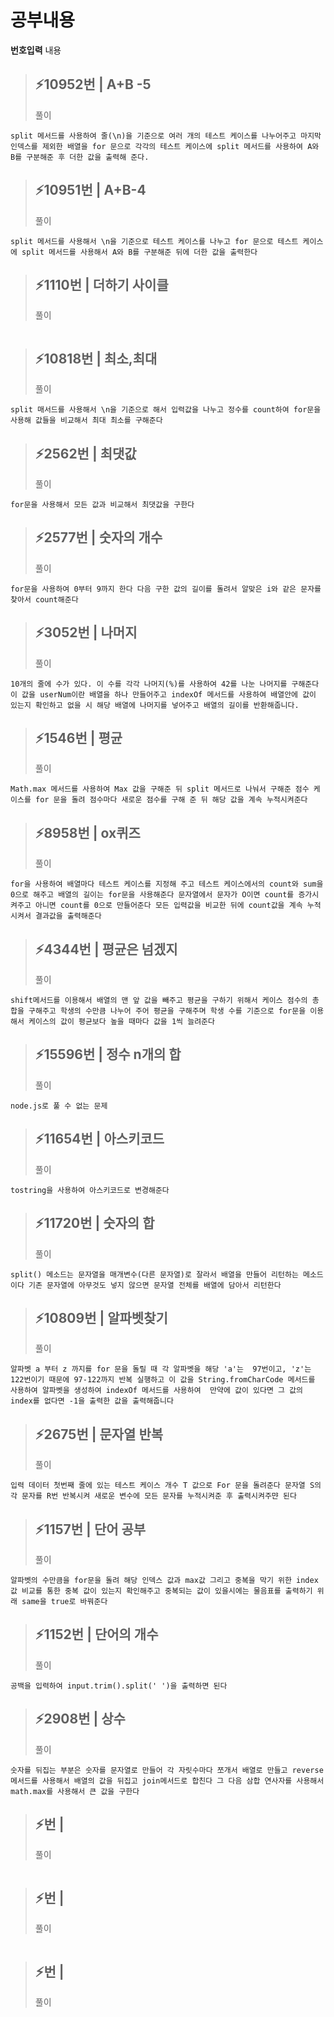 # 공부내용 


**번호입력**
내용
> ⚡10952번 | A+B -5
> ------------
>  풀이
```
split 메서드를 사용하여 줄(\n)을 기준으로 여러 개의 테스트 케이스를 나누어주고 마지막 인덱스를 제외한 배열을 for 문으로 각각의 테스트 케이스에 split 메서드를 사용하여 A와 B를 구분해준 후 더한 값을 출력해 준다.
```
> ⚡10951번 | A+B-4
> ------------
>  풀이
```
split 메서드를 사용해서 \n을 기준으로 테스트 케이스를 나누고 for 문으로 테스트 케이스에 split 메서드를 사용해서 A와 B를 구분해준 뒤에 더한 값을 출력한다
```
> ⚡1110번 | 더하기 사이클
> ------------
>  풀이
```

```
> ⚡10818번 | 최소,최대
> ------------
>  풀이
```
split 매서드를 사용해서 \n을 기준으로 해서 입력값을 나누고 정수를 count하여 for문을 사용해 값들을 비교해서 최대 최소를 구해준다
```
> ⚡2562번 | 최댓값
> ------------
>  풀이
```
for문을 사용해서 모든 값과 비교해서 최댓값을 구한다
```
> ⚡2577번 | 숫자의 개수
> ------------
>  풀이
```
for문을 사용하여 0부터 9까지 한다 다음 구한 값의 길이를 돌려서 알맞은 i와 같은 문자를 찾아서 count해준다
```
> ⚡3052번 | 나머지
> ------------
>  풀이
```
10개의 줄에 수가 있다. 이 수를 각각 나머지(%)를 사용하여 42를 나눈 나머지를 구해준다 이 값을 userNum이란 배열을 하나 만들어주고 indexOf 메서드를 사용하여 배열안에 값이 있는지 확인하고 없을 시 해당 배열에 나머지를 넣어주고 배열의 길이를 반환해줍니다.
```
> ⚡1546번 | 평균
> ------------
>  풀이
```
Math.max 메서드를 사용하여 Max 값을 구해준 뒤 split 메서드로 나눠서 구해준 점수 케이스를 for 문을 돌려 점수마다 새로운 점수를 구해 준 뒤 해당 값을 계속 누적시켜준다
```
> ⚡8958번 | ox퀴즈
> ------------
>  풀이
```
for을 사용하여 배열마다 테스트 케이스를 지정해 주고 테스트 케이스에서의 count와 sum을 0으로 해주고 배열의 길이는 for문을 사용해준다 문자열에서 문자가 O이면 count를 증가시켜주고 아니면 count를 0으로 만들어준다 모든 입력값을 비교한 뒤에 count값을 계속 누적시켜서 결과값을 출력해준다
```
> ⚡4344번 | 평균은 넘겠지
> ------------
>  풀이
```
shift메서드를 이용해서 배열의 맨 앞 값을 빼주고 평균을 구하기 위해서 케이스 점수의 총합을 구해주고 학생의 수만큼 나누어 주어 평균을 구해주며 학생 수를 기준으로 for문을 이용해서 케이스의 값이 평균보다 높을 때마다 값을 1씩 늘려준다
```
> ⚡15596번 | 정수 n개의 합
> ------------
>  풀이
```
node.js로 풀 수 없는 문제
```
> ⚡11654번 | 아스키코드
> ------------
>  풀이
```
tostring을 사용하여 아스키코드로 변경해준다
```
> ⚡11720번 | 숫자의 합
> ------------
>  풀이
```
split() 메소드는 문자열을 매개변수(다른 문자열)로 잘라서 배열을 만들어 리턴하는 메소드이다 기존 문자열에 아무것도 넣지 않으면 문자열 전체를 배열에 담아서 리턴한다
```
> ⚡10809번 | 알파벳찾기
> ------------
>  풀이
```
알파벳 a 부터 z 까지를 for 문을 돌릴 때 각 알파벳을 해당 'a'는  97번이고, 'z'는 122번이기 때문에 97-122까지 반복 실행하고 이 값을 String.fromCharCode 메서드를 사용하여 알파벳을 생성하여 indexOf 메서드를 사용하여  만약에 값이 있다면 그 값의 index를 없다면 -1을 출력한 값을 출력해줍니다
```
> ⚡2675번 | 문자열 반복
> ------------
>  풀이
```
입력 데이터 첫번째 줄에 있는 테스트 케이스 개수 T 값으로 For 문을 돌려준다 문자열 S의 각 문자를 R번 반복시켜 새로운 변수에 모든 문자를 누적시켜준 후 출력시켜주먄 된다
```
> ⚡1157번 | 단어 공부
> ------------
>  풀이
```
알파벳의 수만큼을 for문을 돌려 해당 인덱스 값과 max값 그리고 중복을 막기 위한 index 값 비교를 통한 중복 값이 있는지 확인해주고 중복되는 값이 있을시에는 물음표를 출력하기 위래 same을 true로 바꿔준다
```
> ⚡1152번 | 단어의 개수
> ------------
>  풀이
```
공백을 입력하여 input.trim().split(' ')을 출력하면 된다
```
> ⚡2908번 | 상수
> ------------
>  풀이
```
숫자를 뒤집는 부분은 숫자를 문자열로 만들어 각 자릿수마다 쪼개서 배열로 만들고 reverse메서드를 사용해서 배열의 값을 뒤집고 join메서드로 합친다 그 다음 삼합 연사자를 사용해서 math.max를 사용해서 큰 값을 구한다
```
> ⚡번 |
> ------------
>  풀이
```

```
> ⚡번 |
> ------------
>  풀이
```

```
> ⚡번 |
> ------------
>  풀이
```

```

